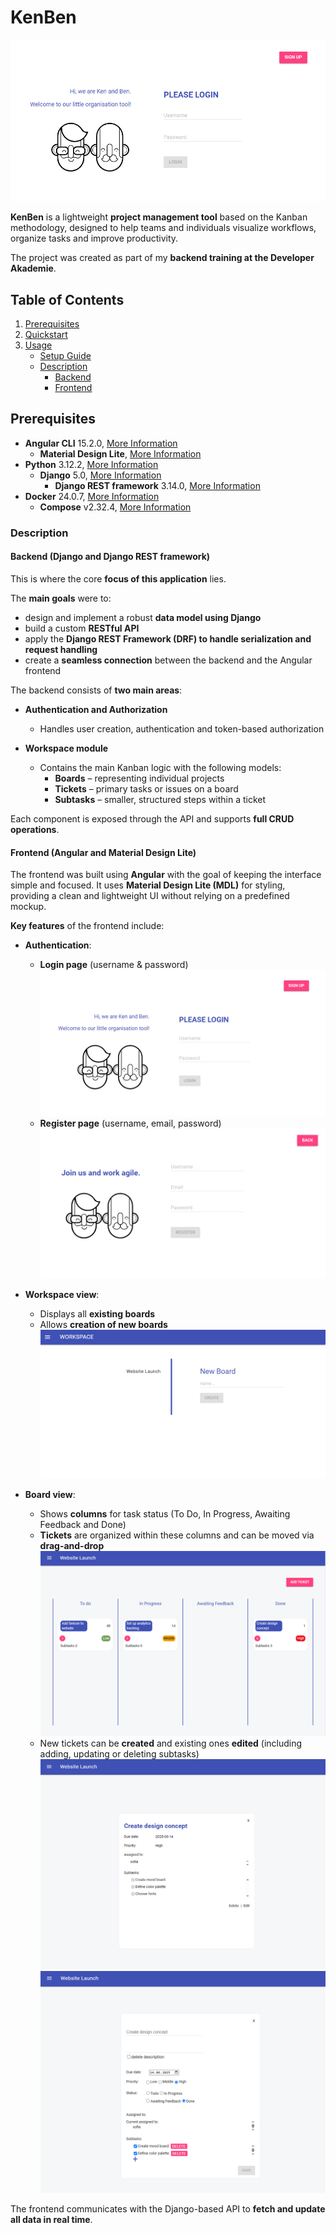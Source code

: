 # KenBen

![kenben](https://raw.githubusercontent.com/SarahZimmermann-Schmutzler/kenben_deploy/main/img_github/kenben.png)

**KenBen** is a lightweight **project management tool** based on the Kanban methodology, designed to help teams and individuals visualize workflows, organize tasks and improve productivity.

The project was created as part of my **backend training at the Developer Akademie**.

## Table of Contents

1. [Prerequisites](#prerequisites)
1. [Quickstart](#quickstart)
1. [Usage](#usage)
   * [Setup Guide](#setup-guide)
   * [Description](#description)
     * [Backend](#backend-django-and-django-rest-framework)
     * [Frontend](#frontend-angular-and-material-design-lite)

## Prerequisites

* **Angular CLI** 15.2.0, [More Information](https://github.com/angular/angular-cli)
  * **Material Design Lite**, [More Information](https://getmdl.io/)
* **Python** 3.12.2, [More Information](https://www.python.org/)
  * **Django** 5.0, [More Information](https://www.djangoproject.com/)
    * **Django REST framework** 3.14.0, [More Information](https://www.django-rest-framework.org/)
* **Docker** 24.0.7, [More Information](https://www.docker.com/)
  * **Compose** v2.32.4, [More Information](https://docs.docker.com/compose/)

### Description

#### Backend (Django and Django REST framework)

This is where the core **focus of this application** lies.  
  
The **main goals** were to:

* design and implement a robust **data model using Django**
* build a custom **RESTful API**
* apply the **Django REST Framework (DRF) to handle serialization and request handling**
* create a **seamless connection** between the backend and the Angular frontend

The backend consists of **two main areas**:

* **Authentication and Authorization**
  * Handles user creation, authentication and token-based authorization

* **Workspace module**
  * Contains the main Kanban logic with the following models:
    * **Boards** – representing individual projects
    * **Tickets** – primary tasks or issues on a board
    * **Subtasks** – smaller, structured steps within a ticket

Each component is exposed through the API and supports **full CRUD operations**.

#### Frontend (Angular and Material Design Lite)

The frontend was built using **Angular** with the goal of keeping the interface simple and focused. It uses **Material Design Lite (MDL)** for styling, providing a clean and lightweight UI without relying on a predefined mockup.  
  
**Key features** of the frontend include:

* **Authentication**:
  * **Login page** (username & password)
  ![login](https://raw.githubusercontent.com/SarahZimmermann-Schmutzler/kenben_deploy/main/img_github/kenben.png)
  * **Register page** (username, email, password)
  ![register](https://raw.githubusercontent.com/SarahZimmermann-Schmutzler/kenben_deploy/main/img_github/register.png)

* **Workspace view**:
  * Displays all **existing boards**
  * Allows **creation of new boards**
  ![worspace](https://raw.githubusercontent.com/SarahZimmermann-Schmutzler/kenben_deploy/main/img_github/workspace.png)

* **Board view**:
  * Shows **columns** for task status (To Do, In Progress, Awaiting Feedback and Done)
  * **Tickets** are organized within these columns and can be moved via **drag-and-drop**
  ![board](https://raw.githubusercontent.com/SarahZimmermann-Schmutzler/kenben_deploy/main/img_github/board.png)
  * New tickets can be **created** and existing ones **edited** (including adding, updating or deleting subtasks)
  ![ticket](https://raw.githubusercontent.com/SarahZimmermann-Schmutzler/kenben_deploy/main/img_github/ticket.png)
  ![edit](https://raw.githubusercontent.com/SarahZimmermann-Schmutzler/kenben_deploy/main/img_github/edit.png)

The frontend communicates with the Django-based API to **fetch and update all data in real time**.
